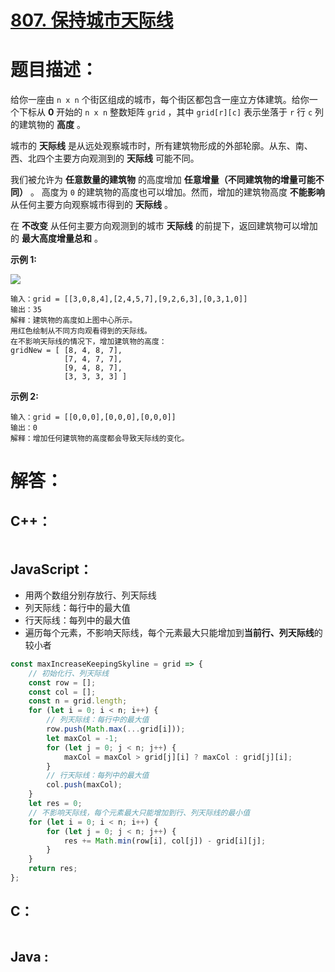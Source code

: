 # [807. 保持城市天际线](https://leetcode-cn.com/problems/max-increase-to-keep-city-skyline/)

# 题目描述：

给你一座由 `n x n` 个街区组成的城市，每个街区都包含一座立方体建筑。给你一个下标从 **0** 开始的 `n x n` 整数矩阵 `grid` ，其中 `grid[r][c]` 表示坐落于 `r` 行 `c` 列的建筑物的 **高度** 。

城市的 **天际线** 是从远处观察城市时，所有建筑物形成的外部轮廓。从东、南、西、北四个主要方向观测到的 **天际线** 可能不同。

我们被允许为 **任意数量的建筑物** 的高度增加 **任意增量（不同建筑物的增量可能不同）** 。 高度为 `0` 的建筑物的高度也可以增加。然而，增加的建筑物高度 **不能影响** 从任何主要方向观察城市得到的 **天际线** 。

在 **不改变** 从任何主要方向观测到的城市 **天际线** 的前提下，返回建筑物可以增加的 **最大高度增量总和** 。



**示例 1:**

![](https://assets.leetcode.com/uploads/2021/06/21/807-ex1.png)

```
输入：grid = [[3,0,8,4],[2,4,5,7],[9,2,6,3],[0,3,1,0]]
输出：35
解释：建筑物的高度如上图中心所示。
用红色绘制从不同方向观看得到的天际线。
在不影响天际线的情况下，增加建筑物的高度：
gridNew = [ [8, 4, 8, 7],
            [7, 4, 7, 7],
            [9, 4, 8, 7],
            [3, 3, 3, 3] ]
```

 **示例 2:**

```
输入：grid = [[0,0,0],[0,0,0],[0,0,0]]
输出：0
解释：增加任何建筑物的高度都会导致天际线的变化。
```



# 解答：

## C++：

```cpp

```

## JavaScript：

- 用两个数组分别存放行、列天际线
- 列天际线：每行中的最大值
- 行天际线：每列中的最大值
- 遍历每个元素，不影响天际线，每个元素最大只能增加到**当前行、列天际线**的较小者

```javascript
const maxIncreaseKeepingSkyline = grid => {
    // 初始化行、列天际线
    const row = [];
    const col = [];
    const n = grid.length;
    for (let i = 0; i < n; i++) {
        // 列天际线：每行中的最大值
        row.push(Math.max(...grid[i]));
        let maxCol = -1;
        for (let j = 0; j < n; j++) {
            maxCol = maxCol > grid[j][i] ? maxCol : grid[j][i];
        }
        // 行天际线：每列中的最大值
        col.push(maxCol);
    }
    let res = 0;
    // 不影响天际线，每个元素最大只能增加到行、列天际线的最小值
    for (let i = 0; i < n; i++) {
        for (let j = 0; j < n; j++) {
            res += Math.min(row[i], col[j]) - grid[i][j];
        }
    }
    return res;
};
```

## C：

```c

```

## Java :

```java

```
